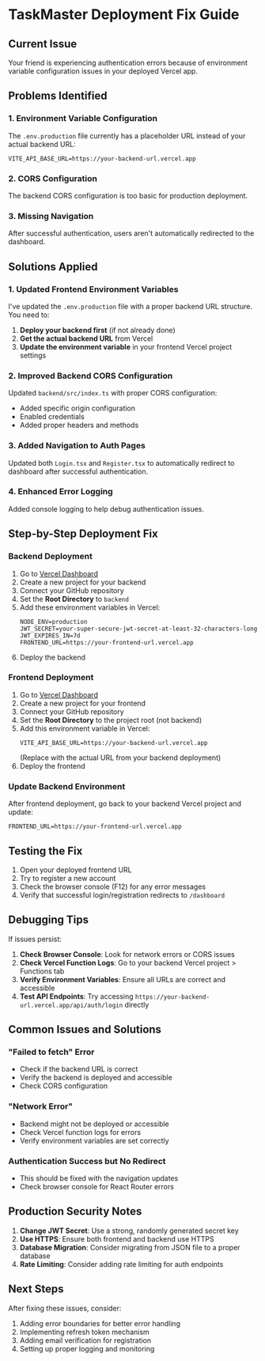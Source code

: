 # TaskMaster Deployment Fix Guide

## Current Issue
Your friend is experiencing authentication errors because of environment variable configuration issues in your deployed Vercel app.

## Problems Identified

### 1. Environment Variable Configuration
The `.env.production` file currently has a placeholder URL instead of your actual backend URL:
```
VITE_API_BASE_URL=https://your-backend-url.vercel.app
```

### 2. CORS Configuration
The backend CORS configuration is too basic for production deployment.

### 3. Missing Navigation
After successful authentication, users aren't automatically redirected to the dashboard.

## Solutions Applied

### 1. Updated Frontend Environment Variables
I've updated the `.env.production` file with a proper backend URL structure. You need to:

1. **Deploy your backend first** (if not already done)
2. **Get the actual backend URL** from Vercel
3. **Update the environment variable** in your frontend Vercel project settings

### 2. Improved Backend CORS Configuration
Updated `backend/src/index.ts` with proper CORS configuration:
- Added specific origin configuration
- Enabled credentials
- Added proper headers and methods

### 3. Added Navigation to Auth Pages
Updated both `Login.tsx` and `Register.tsx` to automatically redirect to dashboard after successful authentication.

### 4. Enhanced Error Logging
Added console logging to help debug authentication issues.

## Step-by-Step Deployment Fix

### Backend Deployment
1. Go to [Vercel Dashboard](https://vercel.com/dashboard)
2. Create a new project for your backend
3. Connect your GitHub repository
4. Set the **Root Directory** to `backend`
5. Add these environment variables in Vercel:
   ```
   NODE_ENV=production
   JWT_SECRET=your-super-secure-jwt-secret-at-least-32-characters-long
   JWT_EXPIRES_IN=7d
   FRONTEND_URL=https://your-frontend-url.vercel.app
   ```
6. Deploy the backend

### Frontend Deployment
1. Go to [Vercel Dashboard](https://vercel.com/dashboard)
2. Create a new project for your frontend
3. Connect your GitHub repository
4. Set the **Root Directory** to the project root (not backend)
5. Add this environment variable in Vercel:
   ```
   VITE_API_BASE_URL=https://your-backend-url.vercel.app
   ```
   (Replace with the actual URL from your backend deployment)
6. Deploy the frontend

### Update Backend Environment
After frontend deployment, go back to your backend Vercel project and update:
```
FRONTEND_URL=https://your-frontend-url.vercel.app
```

## Testing the Fix

1. Open your deployed frontend URL
2. Try to register a new account
3. Check the browser console (F12) for any error messages
4. Verify that successful login/registration redirects to `/dashboard`

## Debugging Tips

If issues persist:

1. **Check Browser Console**: Look for network errors or CORS issues
2. **Check Vercel Function Logs**: Go to your backend Vercel project > Functions tab
3. **Verify Environment Variables**: Ensure all URLs are correct and accessible
4. **Test API Endpoints**: Try accessing `https://your-backend-url.vercel.app/api/auth/login` directly

## Common Issues and Solutions

### "Failed to fetch" Error
- Check if the backend URL is correct
- Verify the backend is deployed and accessible
- Check CORS configuration

### "Network Error"
- Backend might not be deployed or accessible
- Check Vercel function logs for errors
- Verify environment variables are set correctly

### Authentication Success but No Redirect
- This should be fixed with the navigation updates
- Check browser console for React Router errors

## Production Security Notes

1. **Change JWT Secret**: Use a strong, randomly generated secret key
2. **Use HTTPS**: Ensure both frontend and backend use HTTPS
3. **Database Migration**: Consider migrating from JSON file to a proper database
4. **Rate Limiting**: Consider adding rate limiting for auth endpoints

## Next Steps

After fixing these issues, consider:
1. Adding error boundaries for better error handling
2. Implementing refresh token mechanism
3. Adding email verification for registration
4. Setting up proper logging and monitoring
